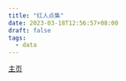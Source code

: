 ```yaml
---
title: "红人点集"
date: 2023-03-18T12:56:57+08:00
draft: false
tags:
  - data
---
```


[主页](https://www.hh1024.com/#/login?redirect=%2FrealTimeLiving)

